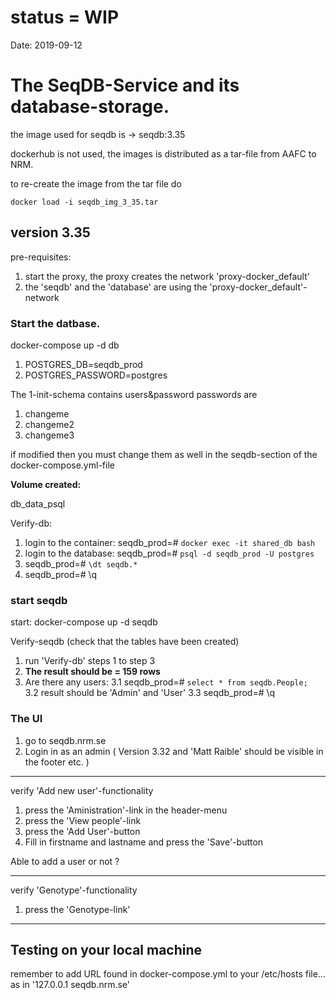 # status = WIP

Date: 2019-09-12

# The SeqDB-Service and its database-storage.

the image used for seqdb is -> seqdb:3.35 <p>
dockerhub is not used, the images is distributed as a tar-file from AAFC to NRM.<p>
to re-create the image from the tar file do<p>
``` docker load -i seqdb_img_3_35.tar ```

## version 3.35

pre-requisites:

1. start the proxy, the proxy creates the network 'proxy-docker_default'
2. the 'seqdb' and the 'database' are using the 'proxy-docker_default'-network

### Start the datbase.

docker-compose up -d db

1. POSTGRES_DB=seqdb_prod
2. POSTGRES_PASSWORD=postgres

The 1-init-schema contains users&password
passwords are 

1. changeme
2. changeme2
3. changeme3

if modified then you must change them as well in the seqdb-section of the docker-compose.yml-file

**Volume created:**<p>
db_data_psql

Verify-db:

1. login to the container: seqdb_prod=#  `docker exec -it shared_db bash`
2. login to the database: seqdb_prod=#  `psql -d seqdb_prod -U postgres`
3. seqdb_prod=# `\dt seqdb.*` 
4. seqdb_prod=# \q



### start seqdb


start: 
docker-compose up -d seqdb

Verify-seqdb (check that the tables have been created)

1. run 'Verify-db' steps 1 to step 3
2.  **The result should be = 159 rows**
3. Are there any users:
3.1 seqdb_prod=# `select * from seqdb.People; `
3.2 result should be 'Admin' and 'User'
3.3 seqdb_prod=# \q


### The UI 

1. go to seqdb.nrm.se
2. Login in as an admin ( Version 3.32 and 'Matt Raible' should be visible in the footer etc. )

*** 
verify 'Add new user'-functionality 
1. press the 'Aministration'-link in the header-menu
2. press the 'View people'-link
3. press the 'Add User'-button
4. Fill in firstname and lastname and press the 'Save'-button

Able to add a user or not ? 


***
verify 'Genotype'-functionality 
1. press the 'Genotype-link' 

***


## Testing on your local machine
remember to add URL found in docker-compose.yml  to your /etc/hosts file...
as in '127.0.0.1 seqdb.nrm.se'
